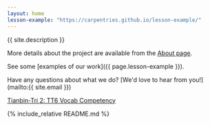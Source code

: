 ```yaml
---
layout: home
lesson-example: "https://carpentries.github.io/lesson-example/"
---
```


{{ site.description }}

More details about the project are available from the [About page](about).

See some [examples of our work]({{ page.lesson-example }}).

Have any questions about what we do? [We'd love to hear from you!](mailto:{{ site.email }})

<a href="https://github.com/nighthawkcoders/nighthawk_csp/wiki/Tri-2:-TT6-Vocab-Competency">Tianbin-Tri 2: TT6 Vocab Competency</a>

{% include_relative README.md %}
